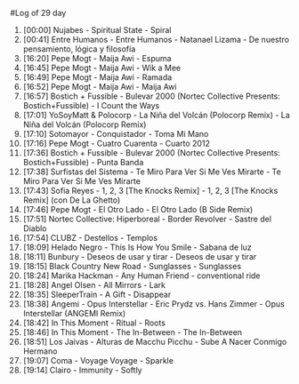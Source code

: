 #Log of 29 day

1. [00:00] Nujabes - Spiritual State - Spiral
1. [00:41] Entre Humanos - Entre Humanos - Natanael Lizama - De nuestro pensamiento, lógica y filosofía
1. [16:20] Pepe Mogt - Maija Awi - Espuma
1. [16:45] Pepe Mogt - Maija Awi - Wik a Mee
1. [16:49] Pepe Mogt - Maija Awi - Ramada
1. [16:52] Pepe Mogt - Maija Awi - Maija Awi
1. [16:57] Bostich + Fussible - Bulevar 2000 (Nortec Collective Presents: Bostich+Fussible) - I Count the Ways
1. [17:01] YoSoyMatt & Polocorp - La Niña del Volcán (Polocorp Remix) - La Niña del Volcán (Polocorp Remix)
1. [17:10] Sotomayor - Conquistador - Toma Mi Mano
1. [17:16] Pepe Mogt - Cuatro Cuarenta - Cuarto 2012
1. [17:36] Bostich + Fussible - Bulevar 2000 (Nortec Collective Presents: Bostich+Fussible) - Punta Banda
1. [17:38] Surfistas del Sistema - Te Miro Para Ver Si Me Ves Mirarte - Te Miro Para Ver Si Me Ves Mirarte
1. [17:43] Sofia Reyes - 1, 2, 3 [The Knocks Remix] - 1, 2, 3 [The Knocks Remix] (con De La Ghetto)
1. [17:46] Pepe Mogt - El Otro Lado - El Otro Lado (B Side Remix)
1. [17:51] Nortec Collective: Hiperboreal - Border Revolver - Sastre del Diablo
1. [17:54] CLUBZ - Destellos - Templos
1. [18:09] Helado Negro - This Is How You Smile - Sabana de luz
1. [18:11] Bunbury - Deseos de usar y tirar - Deseos de usar y tirar
1. [18:15] Black Country New Road - Sunglasses - Sunglasses
1. [18:24] Marika Hackman - Any Human Friend - conventional ride
1. [18:28] Angel Olsen - All Mirrors - Lark
1. [18:35] SleeperTrain - A Gift - Disappear
1. [18:38] Angemi - Opus Interstellar - Eric Prydz vs. Hans Zimmer - Opus Interstellar (ANGEMI Remix)
1. [18:42] In This Moment - Ritual - Roots
1. [18:46] In This Moment - The In-Between - The In-Between
1. [18:51] Los Jaivas - Alturas de Macchu Picchu - Sube A Nacer Conmigo Hermano
1. [19:07] Coma - Voyage Voyage - Sparkle
1. [19:14] Clairo - Immunity - Softly
